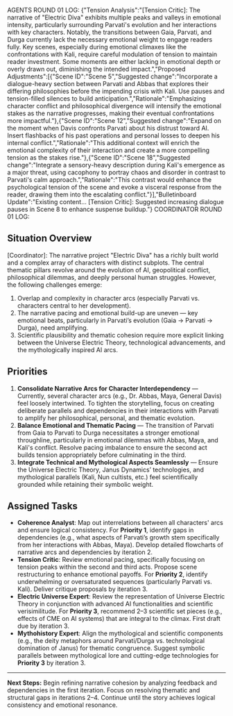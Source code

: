 AGENTS ROUND 01 LOG:
{"Tension Analysis":"[Tension Critic]: The narrative of \"Electric Diva\" exhibits multiple peaks and valleys in emotional intensity, particularly surrounding Parvati's evolution and her interactions with key characters. Notably, the transitions between Gaia, Parvati, and Durga currently lack the necessary emotional weight to engage readers fully. Key scenes, especially during emotional climaxes like the confrontations with Kali, require careful modulation of tension to maintain reader investment. Some moments are either lacking in emotional depth or overly drawn out, diminishing the intended impact.","Proposed Adjustments":[{"Scene ID":"Scene 5","Suggested change":"Incorporate a dialogue-heavy section between Parvati and Abbas that explores their differing philosophies before the impending crisis with Kali. Use pauses and tension-filled silences to build anticipation.","Rationale":"Emphasizing character conflict and philosophical divergence will intensify the emotional stakes as the narrative progresses, making their eventual confrontations more impactful."},{"Scene ID":"Scene 12","Suggested change":"Expand on the moment when Davis confronts Parvati about his distrust toward AI. Insert flashbacks of his past operations and personal losses to deepen his internal conflict.","Rationale":"This additional context will enrich the emotional complexity of their interaction and create a more compelling tension as the stakes rise."},{"Scene ID":"Scene 18","Suggested change":"Integrate a sensory-heavy description during Kali's emergence as a major threat, using cacophony to portray chaos and disorder in contrast to Parvati's calm approach.","Rationale":"This contrast would enhance the psychological tension of the scene and evoke a visceral response from the reader, drawing them into the escalating conflict."}],"Bulletinboard Update":"Existing content... [Tension Critic]: Suggested increasing dialogue pauses in Scene 8 to enhance suspense buildup."}
COORDINATOR ROUND 01 LOG: 
## Situation Overview
[Coordinator]: The narrative project "Electric Diva" has a richly built world and a complex array of characters with distinct subplots. The central thematic pillars revolve around the evolution of AI, geopolitical conflict, philosophical dilemmas, and deeply personal human struggles. However, the following challenges emerge:

1. Overlap and complexity in character arcs (especially Parvati vs. characters central to her development).  
2. The narrative pacing and emotional build-up are uneven — key emotional beats, particularly in Parvati’s evolution (Gaia -> Parvati -> Durga), need amplifying.  
3. Scientific plausibility and thematic cohesion require more explicit linking between the Universe Electric Theory, technological advancements, and the mythologically inspired AI arcs.

## Priorities
1. **Consolidate Narrative Arcs for Character Interdependency** — Currently, several character arcs (e.g., Dr. Abbas, Maya, General Davis) feel loosely intertwined. To tighten the storytelling, focus on creating deliberate parallels and dependencies in their interactions with Parvati to amplify her philosophical, personal, and thematic evolution.  
2. **Balance Emotional and Thematic Pacing** — The transition of Parvati from Gaia to Parvati to Durga necessitates a stronger emotional throughline, particularly in emotional dilemmas with Abbas, Maya, and Kali's conflict. Resolve pacing imbalance to ensure the second act builds tension appropriately before culminating in the third.  
3. **Integrate Technical and Mythological Aspects Seamlessly** — Ensure the Universe Electric Theory, Janus Dynamics’ technologies, and mythological parallels (Kali, Nun cultists, etc.) feel scientifically grounded while retaining their symbolic weight.

## Assigned Tasks
- **Coherence Analyst**: Map out interrelations between all characters' arcs and ensure logical consistency. For **Priority 1**, identify gaps in dependencies (e.g., what aspects of Parvati’s growth stem specifically from her interactions with Abbas, Maya). Develop detailed flowcharts of narrative arcs and dependencies by iteration 2.  
- **Tension Critic**: Review emotional pacing, specifically focusing on tension peaks within the second and third acts. Propose scene restructuring to enhance emotional payoffs. For **Priority 2**, identify underwhelming or oversaturated sequences (particularly Parvati vs. Kali). Deliver critique proposals by iteration 3.  
- **Electric Universe Expert**: Review the representation of Universe Electric Theory in conjunction with advanced AI functionalities and scientific verisimilitude. For **Priority 3**, recommend 2–3 scientific set pieces (e.g., effects of CME on AI systems) that are integral to the climax. First draft due by iteration 3.  
- **Mythohistory Expert**: Align the mythological and scientific components (e.g., the deity metaphors around Parvati/Durga vs. technological domination of Janus) for thematic congruence. Suggest symbolic parallels between mythological lore and cutting-edge technologies for **Priority 3** by iteration 3.  

---
**Next Steps:** Begin refining narrative cohesion by analyzing feedback and dependencies in the first iteration. Focus on resolving thematic and structural gaps in iterations 2–4. Continue until the story achieves logical consistency and emotional resonance.
